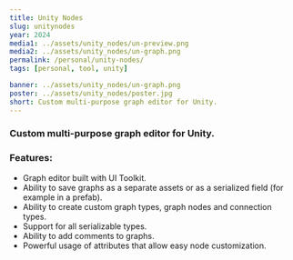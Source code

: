 ```yaml
---
title: Unity Nodes
slug: unitynodes
year: 2024
media1: ../assets/unity_nodes/un-preview.png
media2: ../assets/unity_nodes/un-graph.png
permalink: /personal/unity-nodes/
tags: [personal, tool, unity]

banner: ../assets/unity_nodes/un-graph.png
poster: ../assets/unity_nodes/poster.jpg
short: Custom multi-purpose graph editor for Unity.
---
```


### Custom multi-purpose graph editor for Unity.

### Features:
* Graph editor built with UI Toolkit.
* Ability to save graphs as a separate assets or as a serialized field (for example in a prefab).
* Ability to create custom graph types, graph nodes and connection types.
* Support for all serializable types.
* Ability to add comments to graphs.
* Powerful usage of attributes that allow easy node customization.